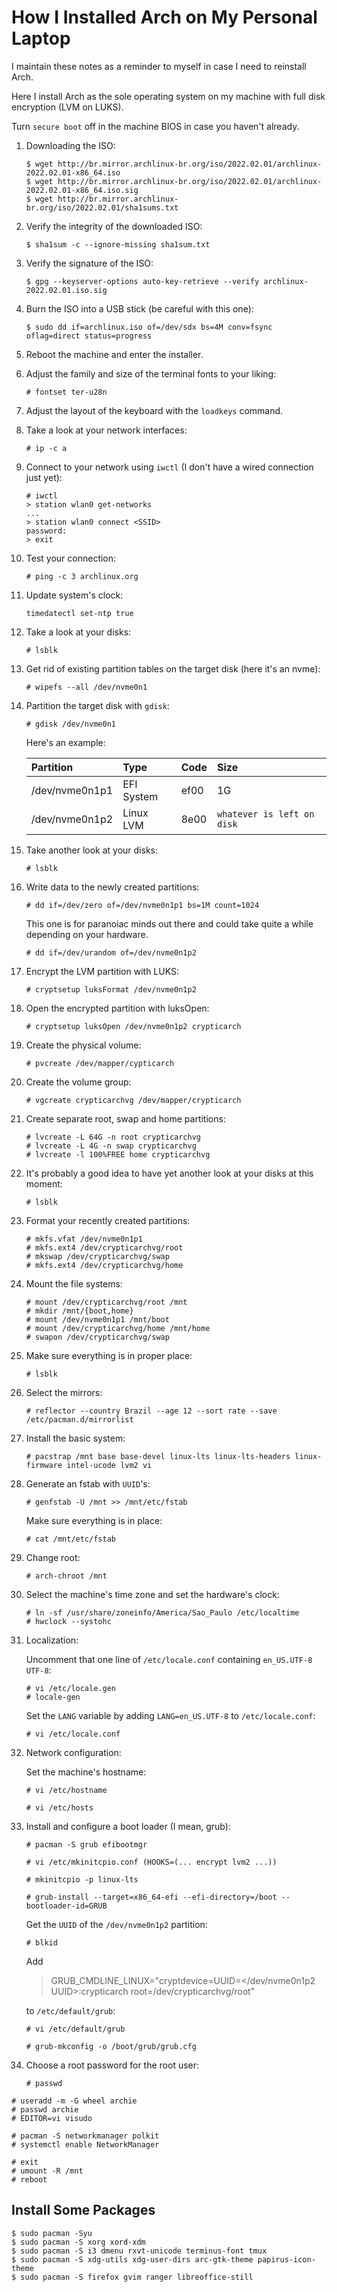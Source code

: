 How I Installed Arch on My Personal Laptop
==========================================

I maintain these notes as a reminder to myself in case I need to reinstall Arch.

Here I install Arch as the sole operating system on my machine with full disk
encryption (LVM on LUKS).

Turn `secure boot` off in the machine BIOS in case you haven't already.

1. Downloading the ISO:

    ```shell
    $ wget http://br.mirror.archlinux-br.org/iso/2022.02.01/archlinux-2022.02.01-x86_64.iso
    $ wget http://br.mirror.archlinux-br.org/iso/2022.02.01/archlinux-2022.02.01-x86_64.iso.sig
    $ wget http://br.mirror.archlinux-br.org/iso/2022.02.01/sha1sums.txt
    ```

2. Verify the integrity of the downloaded ISO:

    ```shell
    $ sha1sum -c --ignore-missing sha1sum.txt
    ```

3. Verify the signature of the ISO:

    ```shell
    $ gpg --keyserver-options auto-key-retrieve --verify archlinux-2022.02.01.iso.sig
    ```

4. Burn the ISO into a USB stick (be careful with this one):

    ```shell
    $ sudo dd if=archlinux.iso of=/dev/sdx bs=4M conv=fsync oflag=direct status=progress
    ```

5. Reboot the machine and enter the installer.

6. Adjust the family and size of the terminal fonts to your liking:

    ```shell
    # fontset ter-u28n
    ```

7. Adjust the layout of the keyboard with the `loadkeys` command.

8. Take a look at your network interfaces:

    ```shell
    # ip -c a
    ```

9. Connect to your network using `iwctl` (I don't have a wired connection just yet):

    ```shell
    # iwctl
    > station wlan0 get-networks
    ...
    > station wlan0 connect <SSID>
    password:
    > exit
    ```

10. Test your connection:

    ```shell
    # ping -c 3 archlinux.org
    ```

11. Update system's clock:

    ```shell
    timedatectl set-ntp true
    ```

12. Take a look at your disks:

    ```shell
    # lsblk
    ```

13. Get rid of existing partition tables on the target disk (here it's an nvme):

    ```shell
    # wipefs --all /dev/nvme0n1
    ```

14. Partition the target disk with `gdisk`:

    ```shell
    # gdisk /dev/nvme0n1
    ```

    Here's an example:

    | Partition      | Type       | Code | Size                       |
    | :------------- | :--------- | :--- | :------------------------- |
    | /dev/nvme0n1p1 | EFI System | ef00 | 1G                         |
    | /dev/nvme0n1p2 | Linux LVM  | 8e00 | `whatever is left on disk` |

15. Take another look at your disks:

    ```shell
    # lsblk
    ```

16. Write data to the newly created partitions:

    ```shell
    # dd if=/dev/zero of=/dev/nvme0n1p1 bs=1M count=1024
    ```

    This one is for paranoiac minds out there and could take quite a while
    depending on your hardware.

    ```shell
    # dd if=/dev/urandom of=/dev/nvme0n1p2
    ```

17. Encrypt the LVM partition with LUKS:

    ```shell
    # cryptsetup luksFormat /dev/nvme0n1p2
    ```

18. Open the encrypted partition with luksOpen:

    ```shell
    # cryptsetup luksOpen /dev/nvme0n1p2 crypticarch
    ```

19. Create the physical volume:

    ```shell
    # pvcreate /dev/mapper/cypticarch
    ```

20. Create the volume group:

    ```shell
    # vgcreate crypticarchvg /dev/mapper/crypticarch
    ```

21. Create separate root, swap and home partitions:

    ```shell
    # lvcreate -L 64G -n root crypticarchvg
    # lvcreate -L 4G -n swap crypticarchvg
    # lvcreate -l 100%FREE home crypticarchvg
    ```

22. It's probably a good idea to have yet another look at your disks at this moment:

    ```shell
    # lsblk
    ```

23. Format your recently created partitions:

    ```shell
    # mkfs.vfat /dev/nvme0n1p1
    # mkfs.ext4 /dev/crypticarchvg/root
    # mkswap /dev/crypticarchvg/swap
    # mkfs.ext4 /dev/crypticarchvg/home
    ```

24. Mount the file systems:

    ```shell
    # mount /dev/crypticarchvg/root /mnt
    # mkdir /mnt/{boot,home}
    # mount /dev/nvme0n1p1 /mnt/boot
    # mount /dev/crypticarchvg/home /mnt/home
    # swapon /dev/crypticarchvg/swap
    ```

25. Make sure everything is in proper place:

    ```shell
    # lsblk
    ```

26. Select the mirrors:

    ```shell
    # reflector --country Brazil --age 12 --sort rate --save /etc/pacman.d/mirrorlist
    ```

27. Install the basic system:

    ```shell
    # pacstrap /mnt base base-devel linux-lts linux-lts-headers linux-firmware intel-ucode lvm2 vi
    ```

28. Generate an fstab with `UUID`'s:

    ```shell
    # genfstab -U /mnt >> /mnt/etc/fstab
    ```
    
    Make sure everything is in place:

    ```shell
    # cat /mnt/etc/fstab
    ```

29. Change root:

    ```shell
    # arch-chroot /mnt
    ```

30. Select the machine's time zone and set the hardware's clock:

    ```shell
    # ln -sf /usr/share/zoneinfo/America/Sao_Paulo /etc/localtime
    # hwclock --systohc
    ```

31. Localization:

    Uncomment that one line of `/etc/locale.conf` containing `en_US.UTF-8 UTF-8`:

    ```shell
    # vi /etc/locale.gen 
    # locale-gen
    ```

    Set the `LANG` variable by adding `LANG=en_US.UTF-8` to `/etc/locale.conf`:

    ```shell
    # vi /etc/locale.conf 
    ```

32. Network configuration:

    Set the machine's hostname:

    ```shell
    # vi /etc/hostname
    ```

    ```shell
    # vi /etc/hosts
    ```

33. Install and configure a boot loader (I mean, grub):

    ```shell
    # pacman -S grub efibootmgr
    ```

    ```shell
    # vi /etc/mkinitcpio.conf (HOOKS=(... encrypt lvm2 ...))
    ```

    ```shell
    # mkinitcpio -p linux-lts
    ```

    ```shell
    # grub-install --target=x86_64-efi --efi-directory=/boot --bootloader-id=GRUB
    ```

    Get the `UUID` of the `/dev/nvme0n1p2` partition:

    ```shell
    # blkid 
    ```

    Add

    > GRUB_CMDLINE_LINUX="cryptdevice=UUID=</dev/nvme0n1p2 UUID>:crypticarch root=/dev/crypticarchvg/root"

    to `/etc/default/grub`:

    ```shell
    # vi /etc/default/grub
    ```

    ```shell
    # grub-mkconfig -o /boot/grub/grub.cfg
    ```

33. Choose a root password for the root user:

    ```shell
    # passwd
    ```
```shell
# useradd -m -G wheel archie
# passwd archie
# EDITOR=vi visudo
```

```shell
# pacman -S networkmanager polkit
# systemctl enable NetworkManager
```

```shell
# exit
# umount -R /mnt
# reboot
```

Install Some Packages
---------------------

```shell
$ sudo pacman -Syu
$ sudo pacman -S xorg xord-xdm
$ sudo pacman -S i3 dmenu rxvt-unicode terminus-font tmux 
$ sudo pacman -S xdg-utils xdg-user-dirs arc-gtk-theme papirus-icon-theme
$ sudo pacman -S firefox gvim ranger libreoffice-still
```
